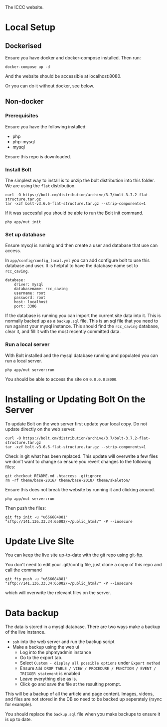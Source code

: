 The ICCC website.

# Local Setup

## Dockerised

Ensure you have docker and docker-compose installed. Then run:

```
docker-compose up -d
```

And the website should be accessible at localhost:8080.

Or you can do it without docker, see below.

## Non-docker

### Prerequisites

Ensure you have the following installed:

- php
- php-mysql
- mysql

Ensure this repo is downloaded.

### Install Bolt

The simplest way to install is to unzip the bolt distribution into this folder. We are using the `flat` distribution.

```
curl -O https://bolt.cm/distribution/archive/3.7/bolt-3.7.2-flat-structure.tar.gz
tar -xzf bolt-v3.6.6-flat-structure.tar.gz --strip-components=1
```

If it was succesful you should be able to run the Bolt init command.

```
php app/nut init
```

### Set up database

Ensure mysql is running and then create a user and database that use can access.

In `app/config/config_local.yml` you can add configure bolt to use this database and user. It is helpful to have the database name set to `rcc_caving`.

```
database:
    driver: mysql
    databasename: rcc_caving
    username: root
    password: root
    host: localhost
    port: 3306
```

If the database is running you can import the current site data into it. This is normally backed up as a `backup.sql` file. This is an sql file that you need to run against your mysql instance. This should find the `rcc_caving` database, clear it, and fill it with the most recently committed data.

### Run a local server

With Bolt installed and the mysql database running and populated you can run a local server.

```
php app/nut server:run
```

You should be able to access the site on `0.0.0.0:8000`.

# Installing or Updating Bolt On the Server

To update Bolt on the web server first update your local copy. Do not update directly on the web server.

```
curl -O https://bolt.cm/distribution/archive/3.7/bolt-3.7.2-flat-structure.tar.gz
tar -xzf bolt-v3.6.6-flat-structure.tar.gz --strip-components=1
```

Check in git what has been replaced. This update will overwrite a few files we don't want to change so ensure you revert changes to the following files:

```
git checkout README.md .htaccess .gitignore
rm -rf theme/base-2016/ theme/base-2018/ theme/skeleton/
```

Ensure this does not break the website by running it and clicking around.

```
php app/nut server:run
```

Then push the files:

```
git ftp init -u "u666684881" "sftp://141.136.33.34:65002/~/public_html/" -P --insecure
```

# Update Live Site

You can keep the live site up-to-date with the git repo using [git-ftp](https://github.com/git-ftp/git-ftp).

You don't need to edit your .git/config file, just clone a copy of this repo and call the command

```
git ftp push -u "u666684881" "sftp://141.136.33.34:65002/~/public_html/" -P --insecure
```

which will overwrite the relevant files on the server.

# Data backup

The data is stored in a mysql database. There are two ways make a backup of the live instance.

- `ssh` into the web server and run the backup script
- Make a backup using the web ui
  - Log into the phpmyadmin instance
  - Go to the export tab.
  - Select `Custom - display all possible options` under `Export method`
  - Ensure `Add DROP TABLE / VIEW / PROCEDURE / FUNCTION / EVENT / TRIGGER statement` is enabled
  - Leave everything else as is.
  - Click go and save the file at the resulting prompt.

This will be a backup of all the article and page content. Images, videos, and files are not stored in the DB so need to be backed up seperately (rsync for example).

You should replace the `backup.sql` file when you make backups to ensure it is up to date.